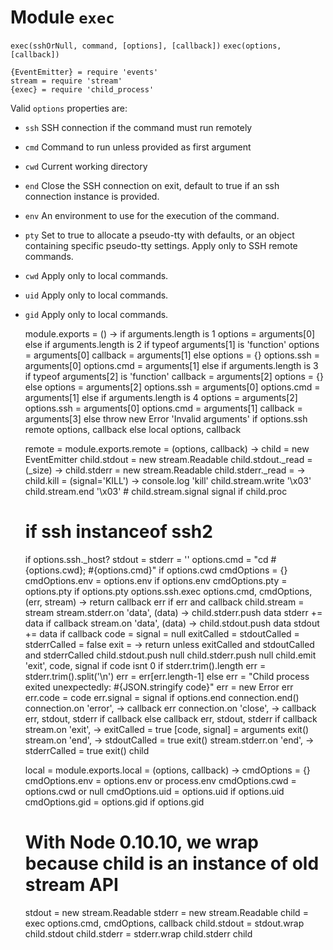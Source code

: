 
# Module `exec`

`exec(sshOrNull, command, [options], [callback])`
`exec(options, [callback])`

    {EventEmitter} = require 'events'
    stream = require 'stream'
    {exec} = require 'child_process'

Valid `options` properties are:   
-   `ssh`   SSH connection if the command must run remotely   
-   `cmd`   Command to run unless provided as first argument   
-   `cwd`   Current working directory   
-   `end`   Close the SSH connection on exit, default to true if an ssh connection instance is provided.   
-   `env`   An environment to use for the execution of the command.   
-   `pty`   Set to true to allocate a pseudo-tty with defaults, or an object containing specific pseudo-tty settings. Apply only to SSH remote commands.   
-   `cwd`   Apply only to local commands.   
-   `uid`   Apply only to local commands.   
-   `gid`   Apply only to local commands.  

    module.exports = () ->
      if arguments.length is 1
        options = arguments[0]
      else if arguments.length is 2
        if typeof arguments[1] is 'function'
          options = arguments[0]
          callback = arguments[1]
        else
          options = {}
          options.ssh = arguments[0]
          options.cmd = arguments[1]
      else if arguments.length is 3
        if typeof arguments[2] is 'function'
          callback = arguments[2]
          options = {}
        else
          options = arguments[2]
        options.ssh = arguments[0]
        options.cmd = arguments[1]
      else if arguments.length is 4
        options = arguments[2]
        options.ssh = arguments[0]
        options.cmd = arguments[1]
        callback = arguments[3]
      else 
        throw new Error 'Invalid arguments'
      if options.ssh
        remote options, callback
      else
        local options, callback

    remote = module.exports.remote = (options, callback) ->
      child = new EventEmitter
      child.stdout = new stream.Readable
      child.stdout._read = (_size) ->
      child.stderr = new stream.Readable
      child.stderr._read = -> 
      child.kill = (signal='KILL') ->
        console.log 'kill'
        child.stream.write '\x03'
        child.stream.end '\x03'
        # child.stream.signal signal if child.proc
      # if ssh instanceof ssh2
      if options.ssh._host?
        stdout = stderr = ''
        options.cmd = "cd #{options.cwd}; #{options.cmd}" if options.cwd
        cmdOptions = {}
        cmdOptions.env = options.env if options.env
        cmdOptions.pty = options.pty if options.pty
        options.ssh.exec options.cmd, cmdOptions, (err, stream) ->
          return callback err if err and callback
          child.stream = stream
          stream.stderr.on 'data', (data) ->
            child.stderr.push data
            stderr += data if callback
          stream.on 'data', (data) ->
            child.stdout.push data
            stdout += data if callback
          code = signal = null
          exitCalled = stdoutCalled = stderrCalled = false
          exit = ->
            return unless exitCalled and stdoutCalled and stderrCalled
            child.stdout.push null
            child.stderr.push null
            child.emit 'exit', code, signal
            if code isnt 0
              if stderr.trim().length
                err = stderr.trim().split('\n')
                err = err[err.length-1]
              else
                err = "Child process exited unexpectedly: #{JSON.stringify code}"
              err = new Error err
              err.code = code
              err.signal = signal
            if options.end
              connection.end()
              connection.on 'error', ->
                callback err
              connection.on 'close', ->
                callback err, stdout, stderr if callback
            else
              callback err, stdout, stderr if callback
          stream.on 'exit', ->
            exitCalled = true
            [code, signal] = arguments
            exit()
          stream.on 'end', ->
            stdoutCalled = true
            exit()
          stream.stderr.on 'end', ->
            stderrCalled = true
            exit()
      child

    local = module.exports.local = (options, callback) ->
      cmdOptions = {}
      cmdOptions.env = options.env or process.env
      cmdOptions.cwd = options.cwd or null
      cmdOptions.uid = options.uid if options.uid
      cmdOptions.gid = options.gid if options.gid
      # With Node 0.10.10, we wrap because child is an instance of old stream API
      stdout = new stream.Readable
      stderr = new stream.Readable
      child = exec options.cmd, cmdOptions, callback
      child.stdout = stdout.wrap child.stdout
      child.stderr = stderr.wrap child.stderr
      child


